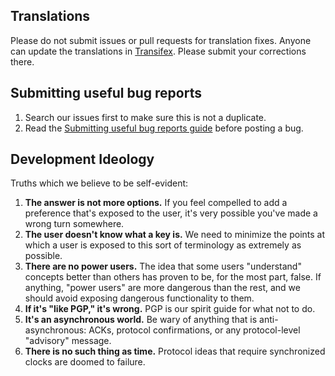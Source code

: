 ## Translations

Please do not submit issues or pull requests for translation fixes. Anyone can update the translations in [Transifex](https://www.transifex.com/projects/p/smssecure/).
Please submit your corrections there.


## Submitting useful bug reports

1. Search our issues first to make sure this is not a duplicate.
2. Read the [Submitting useful bug reports guide](https://github.com/WhisperSystems/TextSecure/wiki/Submitting-useful-bug-reports) before posting a bug.

## Development Ideology

Truths which we believe to be self-evident:

1. **The answer is not more options.**  If you feel compelled to add a
   preference that's exposed to the user, it's very possible you've made
   a wrong turn somewhere.
2. **The user doesn't know what a key is.**  We need to minimize the points
   at which a user is exposed to this sort of terminology as extremely as
   possible.
3. **There are no power users.** The idea that some users "understand"
   concepts better than others has proven to be, for the most part, false.
   If anything, "power users" are more dangerous than the rest, and we
   should avoid exposing dangerous functionality to them.
4. **If it's "like PGP," it's wrong.**  PGP is our spirit guide for what
   not to do.
5. **It's an asynchronous world.**  Be wary of anything that is
   anti-asynchronous: ACKs, protocol confirmations, or any protocol-level
   "advisory" message.
6. **There is no such thing as time.** Protocol ideas that require synchronized
   clocks are doomed to failure.

